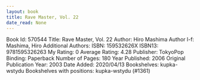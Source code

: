 ```yaml
---
layout: book
title: Rave Master, Vol. 22
date_read: None
---
```


Book Id: 570544
Title: Rave Master, Vol. 22
Author: Hiro Mashima
Author l-f: Mashima, Hiro
Additional Authors: 
ISBN: 159532626X
ISBN13: 9781595326263
My Rating: 0
Average Rating: 4.28
Publisher: TokyoPop
Binding: Paperback
Number of Pages: 180
Year Published: 2006
Original Publication Year: 2003
Date Added: 2020/04/13
Bookshelves: kupka-wstydu
Bookshelves with positions: kupka-wstydu (#1361)

